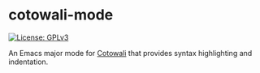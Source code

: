# cotowali-mode

[![License: GPLv3](https://img.shields.io/badge/License-GPLv3-blue.svg?style=flat-square)](https://www.gnu.org/licenses/gpl-3.0)

An Emacs major mode for [Cotowali](https://github.com/cotowali/cotowali) that provides syntax highlighting and indentation.

